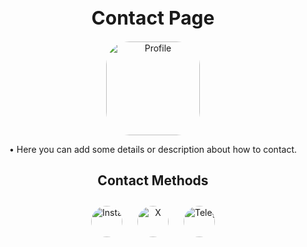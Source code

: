 <h1 style="font-size: 30px; text-align: center;">Contact Page</h1>

<p style="text-align: center;">
    <img src="https://fv5-3.files.fm/thumb_show.php?i=wjhaugfup2&view&v=1&PHPSESSID=9c89eab3565a4af554e0c94aa02dc84c2bb8266b" alt="Profile" style="width: 150px; height: auto; border-radius: 25%;"/>
</p>

<p style="text-align: center;">• Here you can add some details or description about how to contact.</p>

<h2 style="text-align: center;">Contact Methods</h2>
<div style="text-align: center; white-space: nowrap;">
    <p style="display: inline-block; margin: 10px;">
        <a href="https://www.instagram.com/kissme.log" target="_blank">
            <img src="https://fv5-3.files.fm/thumb_show.php?i=eewdpv4vsc&view&v=1&PHPSESSID=9c89eab3565a4af554e0c94aa02dc84c2bb8266b" alt="Instagram" style="width: 50px; height: auto; border-radius: 50%;"/>
        </a>
    </p>
    <p style="display: inline-block; margin: 10px;">
        <a href="https://x.com/silentAw" target="_blank">
            <img src="https://fv5-4.files.fm/thumb_show.php?i=tmgnuvkjgx&view&v=1&PHPSESSID=9c89eab3565a4af554e0c94aa02dc84c2bb8266b" alt="X" style="width: 50px; height: auto; border-radius: 50%;"/>
        </a>
    </p>
    <p style="display: inline-block; margin: 10px;">
        <a href="https://t.me/silentAw" target="_blank">
            <img src="https://fv5-4.files.fm/thumb_show.php?i=zkmv5qw44k&view&v=1&PHPSESSID=9c89eab3565a4af554e0c94aa02dc84c2bb8266b" alt="Telegram" style="width: 50px; height: auto; border-radius: 50%;"/>
        </a>
    </p>
</div>

